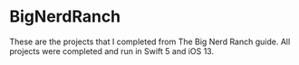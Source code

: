 # BigNerdRanch
These are the projects that I completed from The Big Nerd Ranch guide. 
All projects were completed and run in Swift 5 and iOS 13.
